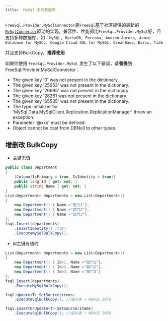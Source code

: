 ```yaml
---
title:  MySql 系列数据库
---
```


<!-- # FreeSql.Provider.MySqlConnector -->

`FreeSql.Provider.MySqlConnector`是`FreeSql`基于社区提供的最新的[`MySqlConnector`](https://github.com/mysql-net/MySqlConnector)驱动的实现，兼容性、性能都比`FreeSql.Provider.MySql`好，且支持多种数据库，如：`MySQL, MariaDB, Percona, Amazon Aurora, Azure Database for MySQL, Google Cloud SQL for MySQL, OceanBase, Doris, Tidb`

并且支持BulkCopy，**推荐使用**

如果你使用 `FreeSql.Provider.MySql` 发生了以下错误，请**替换**到 FreeSql.Provider.MySqlConnector：

- The given key '0' was not present in the dictionary.
- The given key '25653' was not present in the dictionary.
- The given key '26995' was not present in the dictionary.
- The given key '28261 was not present in the dictionary.
- The given key '65535' was not present in the dictionary.
- The type initializer for 'MySql.Data.MySqlClient.Replication.ReplicationManager' threw an exception.
- Parameter '@xxx' must be defined.
- Object cannot be cast from DBNull to other types.

## 增删改 BulkCopy

- 主键无值

```cs
public class Department
{
    [Column(IsPrimary = true, IsIdentity = true)]
    public long Id { get; set; }
    public string Name { get; set; }
}
List<Department> departments = new List<Department>()
{
    new Department() { Name ="部门1"},
    new Department() { Name ="部门2"},
    new Department() { Name ="部门3"}
};
fsql.Insert(departments)
    .InsertIdentity() //这行
    .ExecuteMySqlBulkCopy();
```

- Id主键有值时

```cs
List<Department> departments = new List<Department>()
{
    new Department() { Id=1, Name ="部门1"},
    new Department() { Id=2, Name ="部门2"},
    new Department() { Id=3, Name ="部门3"}
};
fsql.Insert(departments)
    .ExecuteMySqlBulkCopy();
```

```csharp
fsql.Update<T>.SetSource(items)
    .ExecuteSqlBulkCopy(); //临时表 + MERGE INTO

fsql.InsertOrUpdate<T>.SetSource(items)
    .ExecuteSqlBulkCopy(); //临时表 + MERGE INTO
```